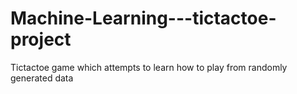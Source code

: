 # Machine-Learning---tictactoe-project
Tictactoe game which attempts to learn how to play from randomly generated data
